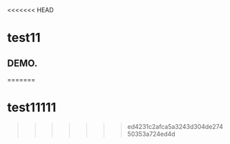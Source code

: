 <<<<<<< HEAD
# test11
## DEMO.
=======
# test11111
>>>>>>> ed4231c2afca5a3243d304de27450353a724ed4d
